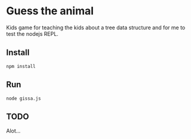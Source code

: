 # Guess the animal

Kids game for teaching the kids about a tree data structure and for me
to test the nodejs REPL.

## Install

    npm install
    
## Run

    node gissa.js
   
## TODO

Alot...
